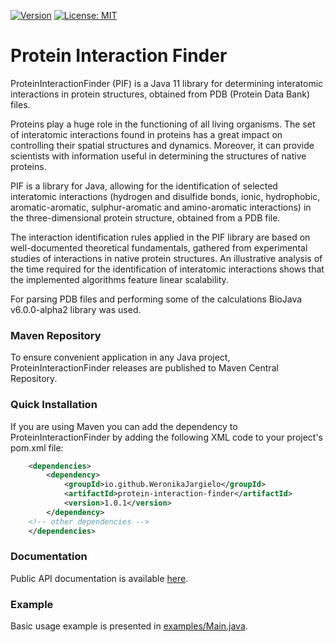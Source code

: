 [![Version](http://img.shields.io/badge/version-1.0.1-blue.svg?style=flat)](https://search.maven.org/artifact/io.github.WeronikaJargielo/protein-interaction-finder/1.0.1/jar)
[![License: MIT](https://img.shields.io/badge/License-MIT-yellow.svg)](https://github.com/WeronikaJargielo/protein-interaction-finder/blob/master/LICENSE)


# Protein Interaction Finder

ProteinInteractionFinder (PIF) is a Java 11 library for determining interatomic interactions in protein structures, obtained from PDB (Protein Data Bank) files.

Proteins play a huge role in the functioning of all living organisms.
The set of interatomic interactions found in proteins has a great impact on controlling their spatial structures and dynamics. Moreover, it can provide scientists with information useful in determining the structures of native proteins.

PIF is a library for Java, allowing for the identification of selected interatomic interactions (hydrogen and disulfide bonds, ionic, hydrophobic, aromatic-aromatic, sulphur-aromatic and amino-aromatic interactions) in the three-dimensional protein structure, obtained from a PDB file.

The interaction identification rules applied in the PIF library are based on well-documented theoretical fundamentals, gathered from experimental studies of interactions in native protein structures.
An illustrative analysis of the time required for the identification of interatomic interactions shows that the implemented algorithms feature linear scalability.

For parsing PDB files and performing some of the calculations BioJava v6.0.0-alpha2 library was used.


### Maven Repository
To ensure convenient application in any Java project, ProteinInteractionFinder releases are published to Maven Central Repository.


### Quick Installation

If you are using Maven you can add the dependency to ProteinInteractionFinder by adding the following XML code to your project's pom.xml file:

```xml
    <dependencies>
        <dependency>
            <groupId>io.github.WeronikaJargielo</groupId>
            <artifactId>protein-interaction-finder</artifactId>
            <version>1.0.1</version>
        </dependency>
    <!-- other dependencies -->
    </dependencies>
```


### Documentation
Public API documentation is available [here](https://weronikajargielo.github.io/protein-interaction-finder/).


### Example

Basic usage example is presented in [examples/Main.java](https://github.com/WeronikaJargielo/protein-interaction-finder/blob/master/examples/Main.java).
